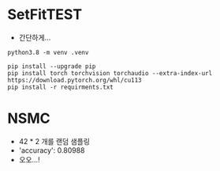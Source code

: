 # SetFitTEST
- 간단하게...
```
python3.8 -m venv .venv

pip install --upgrade pip
pip install torch torchvision torchaudio --extra-index-url https://download.pytorch.org/whl/cu113
pip install -r requirments.txt
```

# NSMC
- 42 * 2 개를 랜덤 샘플링
- 'accuracy': 0.80988
- 오오...!
